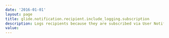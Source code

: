 ```yaml
---
date: '2016-01-01'
layout: page
title: glide.notification.recipient.include_logging.subscription
description: Logs recipients because they are subscribed via User Notification Preferences.
value:  
---
```

